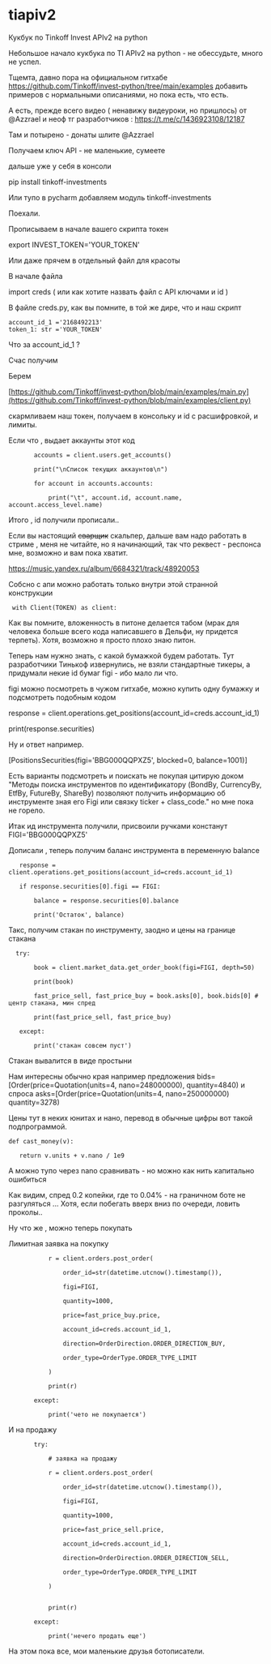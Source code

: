 # tiapiv2

Кукбук по Tinkoff Invest APIv2 на python


Небольшое начало кукбука по TI APIv2 на python - не обессудьте, много не успел.


Тщемта, давно пора на официальном гитхабе https://github.com/Tinkoff/invest-python/tree/main/examples добавить примеров с нормальными описаниями, но пока есть, что есть.

 А есть, прежде всего видео ( ненавижу видеуроки, но пришлось) от @Azzrael и неоф тг разработчиков : https://t.me/c/1436923108/12187


Там и потырено - донаты шлите @Azzrael 


Получаем ключ API - не маленькие, сумеете


дальше уже у себя в консоли

pip install tinkoff-investments

Или тупо в pycharm добавляем модуль tinkoff-investments


Поехали. 

Прописываем в начале вашего скрипта токен 

export INVEST_TOKEN='YOUR_TOKEN' 

Или даже прячем в отдельный файл для красоты


В начале файла 

import creds ( или как хотите назвать файл с API ключами и id )


В файле creds.py, как вы помните, в той же дире, что и наш скрипт
```
account_id_1 ='2168492213'
token_1: str ='YOUR_TOKEN' 
```

Что за account_id_1 ?

Счас получим


Берем 

[https://github.com/Tinkoff/invest-python/blob/main/examples/main.py](https://github.com/Tinkoff/invest-python/blob/main/examples/client.py)

скармливаем наш токен, получаем в консольку и id c расшифровкой, и лимиты.


Если что , выдает аккаунты этот код 

```
       accounts = client.users.get_accounts()

       print("\nСписок текущих аккаунтов\n")

       for account in accounts.accounts:

           print("\t", account.id, account.name, account.access_level.name)

```

Итого , id получили прописали..


Если вы настоящий <s>сварщик</s> скальпер, дальше вам надо работать в стриме , меня не читайте, но я начинающий, так что реквест - респонса мне, возможно и вам пока хватит.

https://music.yandex.ru/album/6684321/track/48920053



Собсно с апи можно работать только внутри этой странной конструкции
```
 with Client(TOKEN) as client:
```

Как вы помните, вложенность в питоне делается табом (мрак для человека больше всего кода написавшего в Дельфи, ну придется терпеть). Хотя, возможно я просто плохо знаю питон.


Теперь нам нужно знать, с какой бумажкой будем работать. Тут разработчики Тинькоф извернулись, не взяли стандартные тикеры, а придумали некие id бумаг figi - ибо мало ли что.

figi можно посмотреть в чужом гитхабе, можно купить одну бумажку и подсмотреть подобным кодом


  response = client.operations.get_positions(account_id=creds.account_id_1)

  print(response.securities)

  

 Ну и ответ например.

 

 [PositionsSecurities(figi='BBG000QQPXZ5', blocked=0, balance=1001)]


Есть варианты подсмотреть и поискать не покупая цитирую доком "Методы поиска инструментов по идентификатору (BondBy, CurrencyBy, EtfBy, FutureBy, ShareBy) позволяют получить информацию об инструменте зная его Figi или связку ticker + class_code." но мне пока не горело.



Итак ид инструмента получили, присвоили ручками констанут FIGI='BBG000QQPXZ5'


Дописали , теперь получим баланс инструмента в переменную balance


       response = client.operations.get_positions(account_id=creds.account_id_1)

       if response.securities[0].figi == FIGI:

           balance = response.securities[0].balance

           print('Остаток', balance)


Такс, получим стакан по инструменту, заодно и цены на границе стакана 

      try:

           book = client.market_data.get_order_book(figi=FIGI, depth=50)

           print(book)

           fast_price_sell, fast_price_buy = book.asks[0], book.bids[0] # центр стакана, мин спред

           print(fast_price_sell, fast_price_buy)

       except:

           print('стакан совсем пуст')

           

Стакан вывалится в виде простыни 

Нам интересны обычно края например предложения bids=[Order(price=Quotation(units=4, nano=248000000), quantity=4840) и спроса asks=[Order(price=Quotation(units=4, nano=250000000) quantity=3278)

Цены тут в неких юнитах и нано, перевод в обычные цифры вот такой подпрограммой.

```
def cast_money(v):

   return v.units + v.nano / 1e9
```
   

А можно тупо через nano сравнивать - но можно как нить капитально ошибиться

Как видим, спред 0.2 копейки, где то 0.04% - на граничном боте не разгуляться ... Хотя, если побегать вверх вниз по очереди, ловить проколы..


Ну что же , можно теперь покупать


Лимитная заявка на покупку


               r = client.orders.post_order(

                   order_id=str(datetime.utcnow().timestamp()),

                   figi=FIGI,

                   quantity=1000,

                   price=fast_price_buy.price,

                   account_id=creds.account_id_1,

                   direction=OrderDirection.ORDER_DIRECTION_BUY,

                   order_type=OrderType.ORDER_TYPE_LIMIT

               )

               print(r)

           except:

               print('чето не покупается')

               

               

И на продажу


           try:

               # заявка на продажу

               r = client.orders.post_order(

                   order_id=str(datetime.utcnow().timestamp()),

                   figi=FIGI,

                   quantity=1000,

                   price=fast_price_sell.price,

                   account_id=creds.account_id_1,

                   direction=OrderDirection.ORDER_DIRECTION_SELL,

                   order_type=OrderType.ORDER_TYPE_LIMIT

               )


               print(r)

           except:

               print('нечего продать еще')

               

               

На этом пока все, мои маленькие друзья ботописатели.

